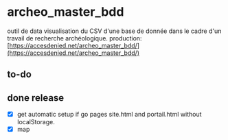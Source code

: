 # archeo_master_bdd

outil de data visualisation du CSV d'une base de donnée dans le cadre d'un travail de recherche archéologique.
production: [https://accesdenied.net/archeo_master_bdd/](https://accesdenied.net/archeo_master_bdd/)

## to-do

 ## done release

 - [X] get automatic setup if go pages site.html and portail.html without localStorage.
 - [X] map
